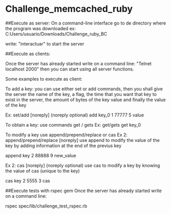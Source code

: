 # Challenge_memcached_ruby

##Execute as server: 
On a command-line interface go to de directory where the program was downloaded ex: C:Users/usuario/Downloads/Challenge_ruby_BC


write: "interactuar" to start the server

##Execute as clients:


Once the server has already started write on a command line: "Telnet localhost 2000" then you can start using all server functions.


Some examples to execute as client:


To add a key: you can use either set or add commands, then you shall give the server the name of the key, a flag, the time that you want that key to exist in the server, the amount of bytes of the key value and finally the value of the key

Ex: set/add [noreply] (noreply optional) add key_0 1 77777 5 value

To obtain a key: use commands get / gets Ex: get/gets get key_0

To modify a key use append/prepend/replace or cas Ex 2: append/prepend/replace [noreply] use append to modify the value of the key by adding information at the end of the previus key

append key 2 88888 9 new_value

Ex 2: cas [noreply] (noreply optional) use cas to modify a key by knowing the value of cas (unique to the key)

cas key 2 5555 3 cas


##Execute tests with rspec gem Once the server has already started write on a command line:


rspec spec/lib/challenge_test_rspec.rb
